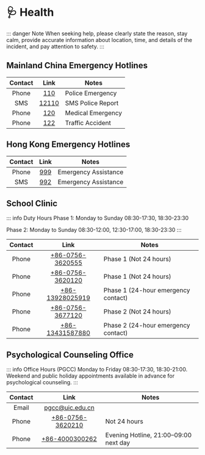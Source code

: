 # 🩺 Health

::: danger Note
When seeking help, please clearly state the reason, stay calm, provide accurate information about location, time, and details of the incident, and pay attention to safety.
:::

## Mainland China Emergency Hotlines

| Contact | Link | Notes |
| :---: | :---: | --- |
| Phone | [110](tel:110) | Police Emergency |
| SMS | [12110](sms:12110) | SMS Police Report |
| Phone | [120](tel:120) | Medical Emergency |
| Phone | [122](tel:122) | Traffic Accident |

## Hong Kong Emergency Hotlines

| Contact | Link | Notes |
| :---: | :---: | --- |
| Phone | [999](tel:999) | Emergency Assistance |
| SMS | [992](sms:992) | Emergency Assistance |

## School Clinic

::: info Duty Hours
Phase 1: Monday to Sunday 08:30-17:30, 18:30-23:30  

Phase 2: Monday to Sunday 08:30-12:00, 12:30-17:00, 18:30-23:30
:::

| Contact | Link | Notes |
| :---: | :---: | --- |
| Phone | [+86-0756-3620555](tel:867563620555) | Phase 1 (Not 24 hours) |
| Phone | [+86-0756-3620120](tel:867563620120) | Phase 1 (Not 24 hours) |
| Phone | [+86-13928025919](tel:8613928025919) | Phase 1 (24-hour emergency contact) |
| Phone | [+86-0756-3677120](tel:867563677120) | Phase 2 (Not 24 hours) |
| Phone | [+86-13431587880](tel:8613431587880) | Phase 2 (24-hour emergency contact) |

## Psychological Counseling Office

::: info Office Hours (PGCC)
Monday to Friday 08:30-17:30, 18:30-21:00. Weekend and public holiday appointments available in advance for psychological counseling.
:::

| Contact | Link | Notes |
| :---: | :---: | --- |
| Email | [pgcc@uic.edu.cn](mailto:pgcc@uic.edu.cn) |  |
| Phone | [+86-0756-3620210](tel:867563620210) | Not 24 hours |
| Phone | [+86-4000300262](tel:864000300262) | Evening Hotline, 21:00–09:00 next day |
